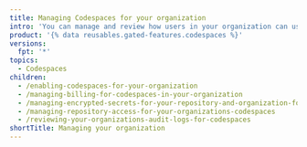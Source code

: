 ```yaml
---
title: Managing Codespaces for your organization
intro: 'You can manage and review how users in your organization can use  {% data variables.product.prodname_github_codespaces %}.'
product: '{% data reusables.gated-features.codespaces %}'
versions:
  fpt: '*'
topics:
  - Codespaces
children:
  - /enabling-codespaces-for-your-organization
  - /managing-billing-for-codespaces-in-your-organization
  - /managing-encrypted-secrets-for-your-repository-and-organization-for-codespaces
  - /managing-repository-access-for-your-organizations-codespaces
  - /reviewing-your-organizations-audit-logs-for-codespaces
shortTitle: Managing your organization
---
```

 
